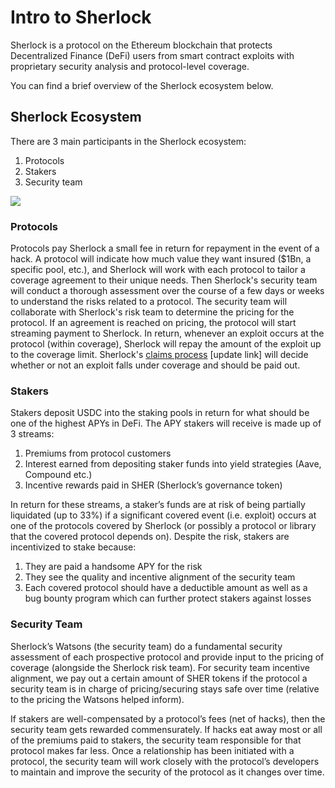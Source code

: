 # Intro to Sherlock

Sherlock is a protocol on the Ethereum blockchain that protects Decentralized Finance (DeFi) users from smart contract exploits with proprietary security analysis and protocol-level coverage.

You can find a brief overview of the Sherlock ecosystem below.

## Sherlock Ecosystem

There are 3 main participants in the Sherlock ecosystem:

1. Protocols
2. Stakers
3. Security team

![](https://i.imgur.com/bQxJd02.png)

### Protocols

Protocols pay Sherlock a small fee in return for repayment in the event of a hack. A protocol will indicate how much value they want insured ($1Bn, a specific pool, etc.), and Sherlock will work with each protocol to tailor a coverage agreement to their unique needs. Then Sherlock's security team will conduct a thorough assessment over the course of a few days or weeks to understand the risks related to a protocol. The security team will collaborate with Sherlock's risk team to determine the pricing for the protocol. If an agreement is reached on pricing, the protocol will start streaming payment to Sherlock. In return, whenever an exploit occurs at the protocol (within coverage), Sherlock will repay the amount of the exploit up to the coverage limit. Sherlock's [claims process](broken-reference) \[update link] will decide whether or not an exploit falls under coverage and should be paid out.

### Stakers

Stakers deposit USDC into the staking pools in return for what should be one of the highest APYs in DeFi. The APY stakers will receive is made up of 3 streams:

1. Premiums from protocol customers
2. Interest earned from depositing staker funds into yield strategies (Aave, Compound etc.)
3. Incentive rewards paid in SHER (Sherlock’s governance token)

In return for these streams, a staker’s funds are at risk of being partially liquidated (up to 33%) if a significant covered event (i.e. exploit) occurs at one of the protocols covered by Sherlock (or possibly a protocol or library that the covered protocol depends on). Despite the risk, stakers are incentivized to stake because:

1. They are paid a handsome APY for the risk
2. They see the quality and incentive alignment of the security team
3. Each covered protocol should have a deductible amount as well as a bug bounty program which can further protect stakers against losses

### Security Team

Sherlock’s Watsons (the security team) do a fundamental security assessment of each prospective protocol and provide input to the pricing of coverage (alongside the Sherlock risk team). For security team incentive alignment, we pay out a certain amount of SHER tokens if the protocol a security team is in charge of pricing/securing stays safe over time (relative to the pricing the Watsons helped inform).

If stakers are well-compensated by a protocol’s fees (net of hacks), then the security team gets rewarded commensurately. If hacks eat away most or all of the premiums paid to stakers, the security team responsible for that protocol makes far less. Once a relationship has been initiated with a protocol, the security team will work closely with the protocol’s developers to maintain and improve the security of the protocol as it changes over time.
